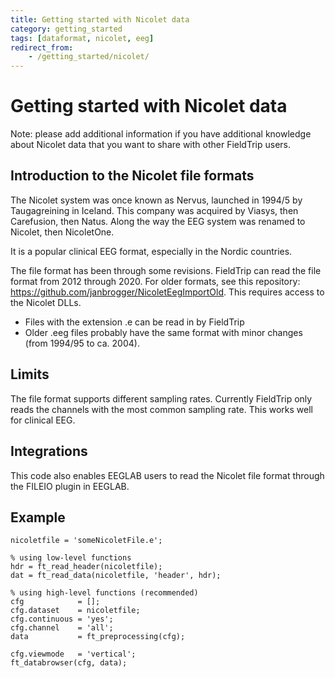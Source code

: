 ```yaml
---
title: Getting started with Nicolet data
category: getting_started
tags: [dataformat, nicolet, eeg]
redirect_from:
    - /getting_started/nicolet/
---
```


# Getting started with Nicolet data

Note: please add additional information if you have additional knowledge about Nicolet data that you want to share with other FieldTrip users.

## Introduction to the Nicolet file formats

The Nicolet system was once known as Nervus, launched in 1994/5 by Taugagreining in Iceland. This company was acquired by Viasys, then Carefusion, then Natus. Along the way the EEG system was renamed to Nicolet, then NicoletOne.

It is a popular clinical EEG format, especially in the Nordic countries.

The file format has been through some revisions. FieldTrip can read the file format from 2012 through 2020. For older formats, see this repository: <https://github.com/janbrogger/NicoletEegImportOld>. This requires access to the Nicolet DLLs.

- Files with the extension .e can be read in by FieldTrip
- Older .eeg files probably have the same format with minor changes (from 1994/95 to ca. 2004).

## Limits

The file format supports different sampling rates. Currently FieldTrip only reads the channels with the most common sampling rate. This works well for clinical EEG.

## Integrations

This code also enables EEGLAB users to read the Nicolet file format through the FILEIO plugin in EEGLAB.

## Example

    nicoletfile = 'someNicoletFile.e';
    
    % using low-level functions
    hdr = ft_read_header(nicoletfile);
    dat = ft_read_data(nicoletfile, 'header', hdr);

    % using high-level functions (recommended)
    cfg            = [];
    cfg.dataset    = nicoletfile;
    cfg.continuous = 'yes';
    cfg.channel    = 'all';
    data           = ft_preprocessing(cfg);

    cfg.viewmode   = 'vertical';
    ft_databrowser(cfg, data);
